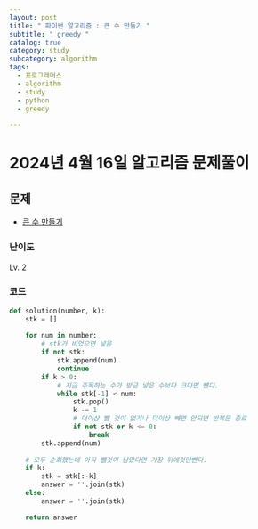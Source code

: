 ```yaml
---
layout: post
title: " 파이썬 알고리즘 : 큰 수 만들기 "
subtitle: " greedy "
catalog: true
category: study
subcategory: algorithm
tags:
  - 프로그래머스
  - algorithm
  - study
  - python
  - greedy

---
```


# 2024년 4월 16일 알고리즘 문제풀이

## 문제
- [큰 수 만들기](https://school.programmers.co.kr/learn/courses/30/lessons/42883)

### 난이도

Lv. 2

### 코드

```python
def solution(number, k):
    stk = []
    
    for num in number:
        # stk가 비었으면 넣음
        if not stk:
            stk.append(num)
            continue
        if k > 0:
            # 지금 주목하는 수가 방금 넣은 수보다 크다면 뺸다.
            while stk[-1] < num:
                stk.pop()
                k -= 1
                # 더이상 뺄 것이 없거나 더이상 빼면 안되면 반복문 종료
                if not stk or k <= 0:
                    break
        stk.append(num)
        
    # 모두 순회했는데 아직 뺄것이 남았다면 가장 뒤에것만뺀다.
    if k:
        stk = stk[:-k]
        answer = ''.join(stk)
    else:
        answer = ''.join(stk)

    return answer
```

